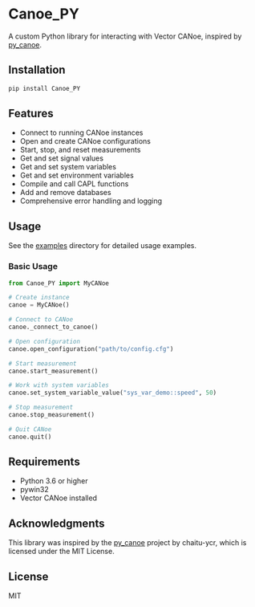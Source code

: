 # Canoe_PY

A custom Python library for interacting with Vector CANoe, inspired by [py_canoe](https://github.com/chaitu-ycr/py_canoe).

## Installation

```bash
pip install Canoe_PY
```

## Features

- Connect to running CANoe instances
- Open and create CANoe configurations
- Start, stop, and reset measurements
- Get and set signal values
- Get and set system variables
- Get and set environment variables
- Compile and call CAPL functions
- Add and remove databases
- Comprehensive error handling and logging

## Usage

See the [examples](examples/) directory for detailed usage examples.

### Basic Usage

```python
from Canoe_PY import MyCANoe

# Create instance
canoe = MyCANoe()

# Connect to CANoe
canoe._connect_to_canoe()

# Open configuration
canoe.open_configuration("path/to/config.cfg")

# Start measurement
canoe.start_measurement()

# Work with system variables
canoe.set_system_variable_value("sys_var_demo::speed", 50)

# Stop measurement
canoe.stop_measurement()

# Quit CANoe
canoe.quit()
```

## Requirements

- Python 3.6 or higher
- pywin32
- Vector CANoe installed

## Acknowledgments

This library was inspired by the [py_canoe](https://github.com/chaitu-ycr/py_canoe) project by chaitu-ycr, which is licensed under the MIT License.

## License

MIT




